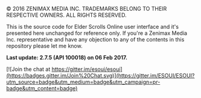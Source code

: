© 2016 ZENIMAX MEDIA INC. TRADEMARKS BELONG TO THEIR RESPECTIVE OWNERS. ALL RIGHTS RESERVED.

This is the source code for Elder Scrolls Online user interface and it's presented here unchanged for reference only. If you're a Zenimax Media Inc. representative and have any objection to any of the contents in this repository please let me know.

**Last update: 2.7.5 (API 100018) on 06 Feb 2017.**

[![Join the chat at https://gitter.im/esoui/esoui](https://badges.gitter.im/Join%20Chat.svg)](https://gitter.im/ESOUI/ESOUI?utm_source=badge&utm_medium=badge&utm_campaign=pr-badge&utm_content=badge)
